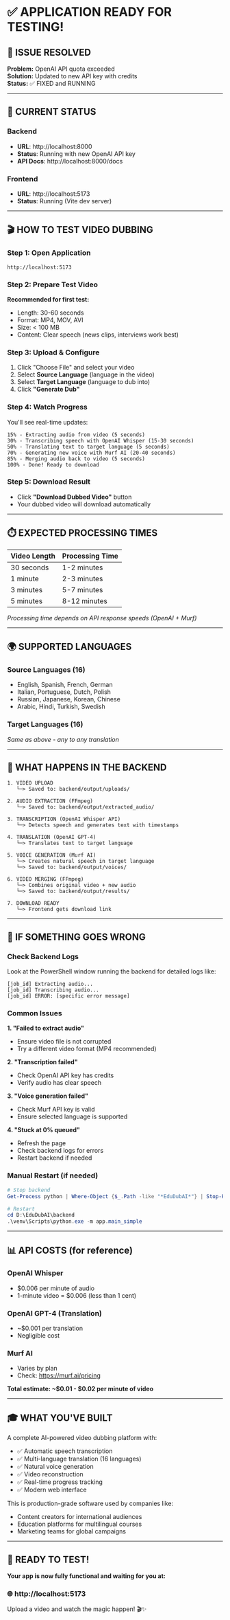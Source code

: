 # ✅ APPLICATION READY FOR TESTING!

## 🎉 ISSUE RESOLVED

**Problem:** OpenAI API quota exceeded  
**Solution:** Updated to new API key with credits  
**Status:** ✅ FIXED and RUNNING

---

## 🚀 CURRENT STATUS

### Backend
- **URL**: http://localhost:8000
- **Status**: Running with new OpenAI API key
- **API Docs**: http://localhost:8000/docs

### Frontend
- **URL**: http://localhost:5173
- **Status**: Running (Vite dev server)

---

## 🎬 HOW TO TEST VIDEO DUBBING

### Step 1: Open Application
```
http://localhost:5173
```

### Step 2: Prepare Test Video
**Recommended for first test:**
- Length: 30-60 seconds
- Format: MP4, MOV, AVI
- Size: < 100 MB
- Content: Clear speech (news clips, interviews work best)

### Step 3: Upload & Configure
1. Click "Choose File" and select your video
2. Select **Source Language** (language in the video)
3. Select **Target Language** (language to dub into)
4. Click **"Generate Dub"**

### Step 4: Watch Progress
You'll see real-time updates:
```
15% - Extracting audio from video (5 seconds)
30% - Transcribing speech with OpenAI Whisper (15-30 seconds)
50% - Translating text to target language (5 seconds)
70% - Generating new voice with Murf AI (20-40 seconds)
85% - Merging audio back to video (5 seconds)
100% - Done! Ready to download
```

### Step 5: Download Result
- Click **"Download Dubbed Video"** button
- Your dubbed video will download automatically

---

## ⏱️ EXPECTED PROCESSING TIMES

| Video Length | Processing Time |
|-------------|-----------------|
| 30 seconds  | 1-2 minutes     |
| 1 minute    | 2-3 minutes     |
| 3 minutes   | 5-7 minutes     |
| 5 minutes   | 8-12 minutes    |

*Processing time depends on API response speeds (OpenAI + Murf)*

---

## 🌍 SUPPORTED LANGUAGES

### Source Languages (16)
- English, Spanish, French, German
- Italian, Portuguese, Dutch, Polish
- Russian, Japanese, Korean, Chinese
- Arabic, Hindi, Turkish, Swedish

### Target Languages (16)
*Same as above - any to any translation*

---

## 🎯 WHAT HAPPENS IN THE BACKEND

```
1. VIDEO UPLOAD
   └─> Saved to: backend/output/uploads/

2. AUDIO EXTRACTION (FFmpeg)
   └─> Saved to: backend/output/extracted_audio/

3. TRANSCRIPTION (OpenAI Whisper API)
   └─> Detects speech and generates text with timestamps

4. TRANSLATION (OpenAI GPT-4)
   └─> Translates text to target language

5. VOICE GENERATION (Murf AI)
   └─> Creates natural speech in target language
   └─> Saved to: backend/output/voices/

6. VIDEO MERGING (FFmpeg)
   └─> Combines original video + new audio
   └─> Saved to: backend/output/results/

7. DOWNLOAD READY
   └─> Frontend gets download link
```

---

## 🐛 IF SOMETHING GOES WRONG

### Check Backend Logs
Look at the PowerShell window running the backend for detailed logs like:
```
[job_id] Extracting audio...
[job_id] Transcribing audio...
[job_id] ERROR: [specific error message]
```

### Common Issues

**1. "Failed to extract audio"**
- Ensure video file is not corrupted
- Try a different video format (MP4 recommended)

**2. "Transcription failed"**
- Check OpenAI API key has credits
- Verify audio has clear speech

**3. "Voice generation failed"**
- Check Murf API key is valid
- Ensure selected language is supported

**4. "Stuck at 0% queued"**
- Refresh the page
- Check backend logs for errors
- Restart backend if needed

### Manual Restart (if needed)
```powershell
# Stop backend
Get-Process python | Where-Object {$_.Path -like "*EduDubAI*"} | Stop-Process -Force

# Restart
cd D:\EduDubAI\backend
.\venv\Scripts\python.exe -m app.main_simple
```

---

## 📊 API COSTS (for reference)

### OpenAI Whisper
- $0.006 per minute of audio
- 1-minute video = $0.006 (less than 1 cent)

### OpenAI GPT-4 (Translation)
- ~$0.001 per translation
- Negligible cost

### Murf AI
- Varies by plan
- Check: https://murf.ai/pricing

**Total estimate: ~$0.01 - $0.02 per minute of video**

---

## 🎓 WHAT YOU'VE BUILT

A complete AI-powered video dubbing platform with:
- ✅ Automatic speech transcription
- ✅ Multi-language translation (16 languages)
- ✅ Natural voice generation
- ✅ Video reconstruction
- ✅ Real-time progress tracking
- ✅ Modern web interface

This is production-grade software used by companies like:
- Content creators for international audiences
- Education platforms for multilingual courses
- Marketing teams for global campaigns

---

## 🚀 READY TO TEST!

**Your app is now fully functional and waiting for you at:**

### 🌐 http://localhost:5173

Upload a video and watch the magic happen! 🎬✨

